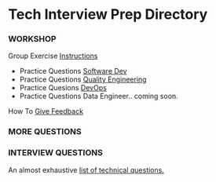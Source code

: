Tech Interview Prep Directory
==================================


### WORKSHOP

Group Exercise [Instructions](https://github.com/BecksHookham/Tech_Interviews.md/blob/main/Groupwork.png)

- Practice Questions [Software Dev](https://github.com/BecksHookham/Tech_Interviews.md/blob/main/workshop_questions.md)
- Practice Questions [Quality Engineering](https://github.com/BecksHookham/Tech_Interviews.md/blob/main/practice_SDET.md)
- Practice Quesions [DevOps](https://github.com/BecksHookham/Tech_Interviews.md/blob/main/practice_DevOps.md)
- Practice Questions Data Engineer.. coming soon.

How To [Give Feedback](https://github.com/BecksHookham/Tech_Interviews.md/blob/main/feedback.md)

### MORE QUESTIONS

### INTERVIEW QUESTIONS

An almost exhaustive [list of technical questions.](https://github.com/BecksHookham/Tech_Interviews.md/blob/main/database.md)


